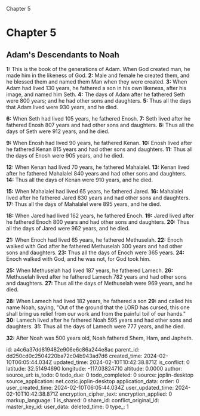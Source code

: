 Chapter 5

# Chapter 5

## Adam's Descendants to Noah

**1:** This is the book of the generations of Adam. When God created man, he made him in the likeness of God.
**2:** Male and female he created them, and he blessed them and named them Man when they were created.
**3:** When Adam had lived 130 years, he fathered a son in his own likeness, after his image, and named him Seth.
**4:** The days of Adam after he fathered Seth were 800 years; and he had other sons and daughters.
**5:** Thus all the days that Adam lived were 930 years, and he died.

**6:** When Seth had lived 105 years, he fathered Enosh.
**7:** Seth lived after he fathered Enosh 807 years and had other sons and daughters.
**8:** Thus all the days of Seth were 912 years, and he died.

**9:** When Enosh had lived 90 years, he fathered Kenan.
**10:** Enosh lived after he fathered Kenan 815 years and had other sons and daughters.
**11:** Thus all the days of Enosh were 905 years, and he died.

**12:** When Kenan had lived 70 years, he fathered Mahalalel.
**13:** Kenan lived after he fathered Mahalalel 840 years and had other sons and daughters.
**14:** Thus all the days of Kenan were 910 years, and he died.

**15:** When Mahalalel had lived 65 years, he fathered Jared.
**16:** Mahalalel lived after he fathered Jared 830 years and had other sons and daughters.
**17:** Thus all the days of Mahalalel were 895 years, and he died.

**18:** When Jared had lived 162 years, he fathered Enoch.
**19:** Jared lived after he fathered Enoch 800 years and had other sons and daughters.
**20:** Thus all the days of Jared were 962 years, and he died.

**21:** When Enoch had lived 65 years, he fathered Methuselah.
**22:** Enoch walked with God after he fathered Methuselah 300 years and had other sons and daughters.
**23:** Thus all the days of Enoch were 365 years.
**24:** Enoch walked with God, and he was not, for God took him.

**25:** When Methuselah had lived 187 years, he fathered Lamech.
**26:** Methuselah lived after he fathered Lamech 782 years and had other sons and daughters.
**27:** Thus all the days of Methuselah were 969 years, and he died.

**28:** When Lamech had lived 182 years, he fathered a son
**29:** and called his name Noah, saying, "Out of the ground that the LORD has cursed, this one shall bring us relief from our work and from the painful toil of our hands."
**30:** Lamech lived after he fathered Noah 595 years and had other sons and daughters.
**31:** Thus all the days of Lamech were 777 years, and he died.

**32:** After Noah was 500 years old, Noah fathered Shem, Ham, and Japheth.

id: a4c6a37dd819482e906e6c86a244e8ac
parent_id: dd250cd0c2504220ba72c04b943ad7d6
created_time: 2024-02-10T06:05:44.034Z
updated_time: 2024-02-10T10:42:38.871Z
is_conflict: 0
latitude: 32.51494690
longitude: -117.03824710
altitude: 0.0000
author: 
source_url: 
is_todo: 0
todo_due: 0
todo_completed: 0
source: joplin-desktop
source_application: net.cozic.joplin-desktop
application_data: 
order: 0
user_created_time: 2024-02-10T06:05:44.034Z
user_updated_time: 2024-02-10T10:42:38.871Z
encryption_cipher_text: 
encryption_applied: 0
markup_language: 1
is_shared: 0
share_id: 
conflict_original_id: 
master_key_id: 
user_data: 
deleted_time: 0
type_: 1